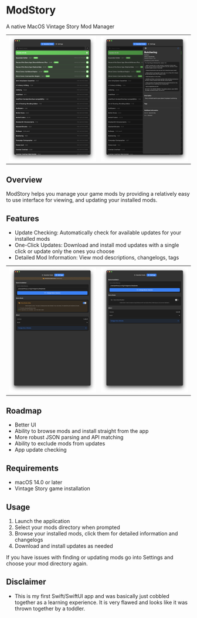 # ModStory

A native MacOS Vintage Story Mod Manager

<table>
<tr>
<td><img src="https://github.com/advion/ModStoryApp/blob/main/installedmods.png" alt="ModStory Main Interface" width="100%"></td>
<td><img src="https://github.com/advion/ModStoryApp/blob/main/moddetail.png" alt="ModStory Mod Details" width="100%"></td>
</tr>
</table>

## Overview

ModStory helps you manage your game mods by providing a relatively easy to use interface for viewing, and updating your installed mods.

## Features

- Update Checking: Automatically check for available updates for your installed mods
- One-Click Updates: Download and install mod updates with a single click or update only the ones you choose
- Detailed Mod Information: View mod descriptions, changelogs, tags

<table>
<tr>
<td><img src="https://github.com/advion/ModStoryApp/blob/main/settingsdemo.png" alt="ModStory Demo Mode" width="100%"></td>
<td><img src="https://github.com/advion/ModStoryApp/blob/main/settings.png" alt="ModStory Settings" width="100%"></td>
</tr>
</table>

## Roadmap

- Better UI
- Ability to browse mods and install straight from the app
- More robust JSON parsing and API matching
- Ability to exclude mods from updates
- App update checking

## Requirements

- macOS 14.0 or later
- Vintage Story game installation

## Usage

1. Launch the application
2. Select your mods directory when prompted
3. Browse your installed mods, click them for detailed information and changelogs
4. Download and install updates as needed

If you have issues with finding or updating mods go into Settings and choose your mod directory again.

## Disclaimer

- This is my first Swift/SwiftUI app and was basically just cobbled together as a learning experience. It is very flawed and looks like it was thrown together by a toddler.
